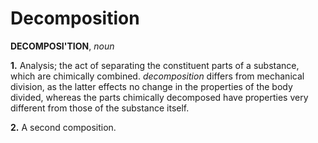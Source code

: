 # Decomposition

**DECOMPOSI'TION**, _noun_

**1.** Analysis; the act of separating the constituent parts of a substance, which are chimically combined. _decomposition_ differs from mechanical division, as the latter effects no change in the properties of the body divided, whereas the parts chimically decomposed have properties very different from those of the substance itself.

**2.** A second composition.